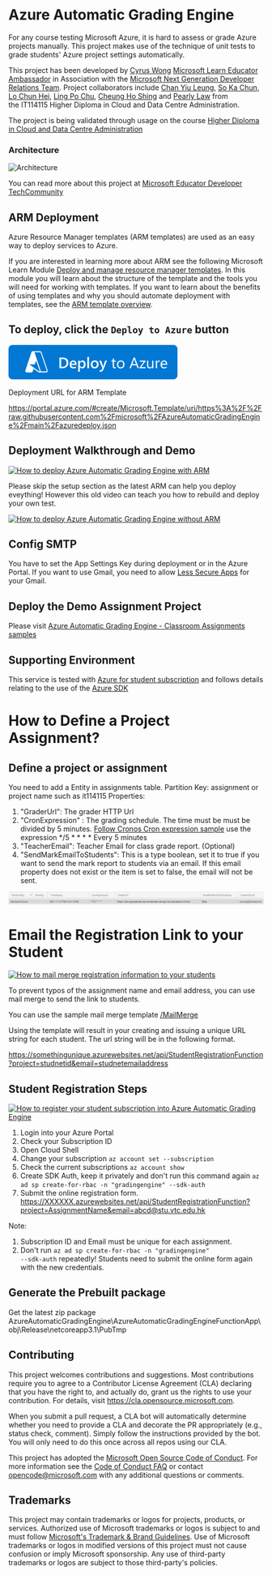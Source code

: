 # Azure Automatic Grading Engine

For any course testing Microsoft Azure, it is hard to assess or grade Azure projects manually. This project makes use of the technique of unit tests to grade students' Azure project settings automatically.

This project has been developed by [Cyrus Wong]( https://www.linkedin.com/in/cyruswong) [Microsoft Learn Educator Ambassador](https://docs.microsoft.com/learn/roles/educator/learn-for-educators-overview/?WT.mc_id=academic-39456-leestott) in Association with the [Microsoft Next Generation Developer Relations Team](https://techcommunity.microsoft.com/t5/educator-developer-blog/bg-p/EducatorDeveloperBlog?WT.mc_id=academic-39457-leestott).
Project collaborators include [Chan Yiu Leung](https://www.linkedin.com/in/hadeschan/), [So Ka Chun](https://www.linkedin.com/in/so-ka-chun-0643971a5/), [Lo Chun Hei](https://www.linkedin.com/in/chunhei-lo-86a9301b5/), [Ling Po Chu](https://www.linkedin.com/in/po-chu-ling-88392b1b5/), [Cheung Ho Shing](https://www.linkedin.com/in/cheunghoshing/) and [Pearly Law](https://www.linkedin.com/in/mei-ching-pearly-jean-law-172707171/) from the IT114115 Higher Diploma in Cloud and Data Centre Administration.

The project is being validated through usage on the course [Higher Diploma in Cloud and Data Centre Administration](https://www.vtc.edu.hk/admission/en/programme/it114115-higher-diploma-in-cloud-and-data-centre-administration/)

### Architecture

![Architecture](./images/GraderArchitecture.png)

You can read more about this project at [Microsoft Educator Developer TechCommunity](https://techcommunity.microsoft.com/t5/educator-developer-blog/microsoft-azure-automatic-grading-engine-oct-2021-update/ba-p/2849141?WT.mc_id=academic-39457-leestott)

## ARM Deployment 

Azure Resource Manager templates (ARM templates) are used as an easy way to deploy services to Azure. 

If you are interested in learning more about ARM see the following Microsoft Learn Module [Deploy and manage resource manager templates](https://docs.microsoft.com/learn/paths/deploy-manage-resource-manager-templates/). In this module you will learn about the structure of the template and the tools you will need for working with templates. If you want to learn about the benefits of using templates and why you should automate deployment with templates, see the [ARM template overview](https://docs.microsoft.com/azure/azure-resource-manager/templates/overview). 

## To deploy, click the `Deploy to Azure` button 

[![Deploy To Azure](https://raw.githubusercontent.com/Azure/azure-quickstart-templates/master/1-CONTRIBUTION-GUIDE/images/deploytoazure.svg?sanitize=true)](https://portal.azure.com/#create/Microsoft.Template/uri/https%3A%2F%2Fraw.githubusercontent.com%2Fmicrosoft%2FAzureAutomaticGradingEngine%2Fmain%2Fazuredeploy.json)

Deployment URL for ARM Template 

https://portal.azure.com/#create/Microsoft.Template/uri/https%3A%2F%2Fraw.githubusercontent.com%2Fmicrosoft%2FAzureAutomaticGradingEngine%2Fmain%2Fazuredeploy.json 

## Deployment Walkthrough and Demo

[![How to deploy Azure Automatic Grading Engine with ARM](http://img.youtube.com/vi/tf4GnPIrDuI/0.jpg)](https://youtu.be/tf4GnPIrDuI "How to deploy Azure Automatic Grading Engine with ARM.")

Please skip the setup section as the latest ARM can help you deploy eveything! However this old video can teach you how to rebuild and deploy your own test.

[![How to deploy Azure Automatic Grading Engine without ARM](http://img.youtube.com/vi/LClFO3OkThY/0.jpg)](https://youtu.be/LClFO3OkThY "How to deploy Azure Automatic Grading Engine without ARM.")


## Config SMTP
You have to set the App Settings Key during deployment or in the Azure Portal. If you want to use Gmail, you need to allow [Less Secure Apps](https://myaccount.google.com/lesssecureapps) for your Gmail.


## Deploy the Demo Assignment Project
Please visit [Azure Automatic Grading Engine - Classroom Assignments samples](https://github.com/microsoft/AzureAutomaticGradingEngine_Assignments)


## Supporting Environment

This service is tested with [Azure for student subscription](http://aka.ms/azure4students) and follows details relating to the use of the [Azure SDK](https://devblogs.microsoft.com/azure-sdk/authentication-and-the-azure-sdk?WT.mc_id=academic-39456-leestott)

# How to Define a Project Assignment?

## Define a project or assignment

You need to add a Entity in assignments table.
Partition Key: assignment or project name such as it114115
Properties:
1. "GraderUrl":  The grader HTTP Url 
2. "CronExpression" : The grading schedule. The time must be must be divided by 5 minutes. [Follow Cronos Cron expression sample](https://github.com/HangfireIO/Cronos) use the expression */5 * * * *	Every 5 minutes
3. "TeacherEmail":  Teacher Email for class grade report. (Optional)
4. "SendMarkEmailToStudents": This is a type boolean, set it to true if you want to send the mark report to students via an email. If this email property does not exist or the item is set to false, the email will not be sent.

![Assignment](./images/AssignmentTableRecord.png)

# Email the Registration Link to your Student

[![How to mail merge registration information to your students](http://img.youtube.com/vi/CXc7fx6nNJk/0.jpg)](https://youtu.be/CXc7fx6nNJk "How to mail merge registration information to your students?")

To prevent typos of the assignment name and email address, you can use mail merge to send the link to students.

You can use the sample mail merge template [/MailMerge](https://github.com/microsoft/AzureAutomaticGradingEngine/tree/main/MailMerge)

Using the template will result in your creating and issuing a unique URL string for each student. The url string will be in the following format.

https://somethingunique.azurewebsites.net/api/StudentRegistrationFunction?project=studnetid&email=studnetemailaddress

## Student Registration Steps

[![How to register your student subscription into Azure Automatic Grading Engine](http://img.youtube.com/vi/t7PEhPoilLY/0.jpg)](https://youtu.be/t7PEhPoilLY "How to register your student subscription into Azure Automatic Grading Engine")
1.	Login into your Azure Portal
2.	Check your Subscription ID
3.	Open Cloud Shell
4.	Change your subscription
<code>az account set --subscription <your-subscriptions-id></code>
5.	Check the current subscriptions
<code>az account show</code>
6.	Create SDK Auth, keep it privately and don't run this command again
<code>az ad sp create-for-rbac -n "gradingengine" --sdk-auth</code>
7.	Submit the online registration form.
https://XXXXXX.azurewebsites.net/api/StudentRegistrationFunction?project=AssignmentName&email=abcd@stu.vtc.edu.hk

Note: 

1. Subscription ID and Email must be unique for each assignment.
2. Don't run <code>az ad sp create-for-rbac -n "gradingengine" --sdk-auth</code> repeatedly! Students need to submit the online form again with the new credentials.

## Generate the Prebuilt package

Get the latest zip package
AzureAutomaticGradingEngine\AzureAutomaticGradingEngineFunctionApp\obj\Release\netcoreapp3.1\PubTmp 

## Contributing

This project welcomes contributions and suggestions.  Most contributions require you to agree to a
Contributor License Agreement (CLA) declaring that you have the right to, and actually do, grant us
the rights to use your contribution. For details, visit https://cla.opensource.microsoft.com.

When you submit a pull request, a CLA bot will automatically determine whether you need to provide
a CLA and decorate the PR appropriately (e.g., status check, comment). Simply follow the instructions
provided by the bot. You will only need to do this once across all repos using our CLA.

This project has adopted the [Microsoft Open Source Code of Conduct](https://opensource.microsoft.com/codeofconduct/).
For more information see the [Code of Conduct FAQ](https://opensource.microsoft.com/codeofconduct/faq/) or
contact [opencode@microsoft.com](mailto:opencode@microsoft.com) with any additional questions or comments.

## Trademarks

This project may contain trademarks or logos for projects, products, or services. Authorized use of Microsoft 
trademarks or logos is subject to and must follow 
[Microsoft's Trademark & Brand Guidelines](https://www.microsoft.com/en-us/legal/intellectualproperty/trademarks/usage/general).
Use of Microsoft trademarks or logos in modified versions of this project must not cause confusion or imply Microsoft sponsorship.
Any use of third-party trademarks or logos are subject to those third-party's policies.
